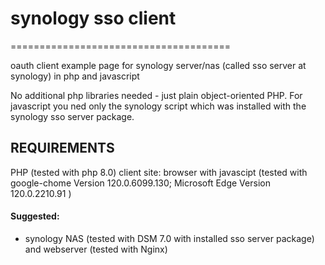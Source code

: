 # synology sso client
======================================

oauth client example page for synology server/nas (called sso server at synology) in php and javascript

No additional php libraries needed - just plain object-oriented PHP.
For javascript you ned only the synology script which was installed with the synology sso server package.

REQUIREMENTS
------------

PHP (tested with php 8.0)
client site: browser with javascipt (tested with google-chome Version 120.0.6099.130; Microsoft Edge  Version 120.0.2210.91 )

#### Suggested:
- synology NAS (tested with DSM 7.0 with installed sso server package) and webserver (tested with Nginx)
